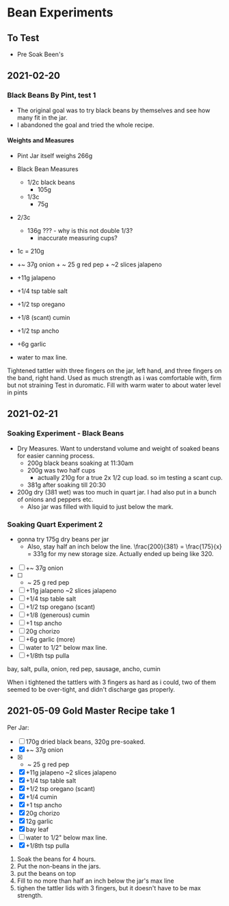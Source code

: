 # Bean Experiments

## To Test
- Pre Soak Been's

## 2021-02-20
### Black Beans By Pint, test 1
- The original goal was to try black beans by themselves and see how many fit in the jar.
- I abandoned the goal and tried the whole recipe.

#### Weights and Measures
- Pint Jar itself weighs 266g
- Black Bean Measures
  - 1/2c black beans
    - 105g
  - 1/3c
    - 75g
- 2/3c
  - 136g ??? - why is this not double 1/3?
    - inaccurate measuring cups?
- 1c  = 210g

- +~ 37g onion + ~ 25 g red pep + ~2 slices jalapeno
- +11g jalapeno
- +1/4 tsp table salt
- +1/2 tsp oregano
- +1/8 (scant) cumin
- +1/2 tsp ancho
- +6g garlic
- water to max line.

Tightened tattler with three fingers on the jar, left hand, and three fingers on the band, right hand. Used as much strength as i was comfortable with, firm but not straining
Test in duromatic. Fill with warm water to about water level in pints

## 2021-02-21
### Soaking Experiment - Black Beans
- Dry Measures. Want to understand volume and weight of soaked beans for easier canning process.
  - 200g black beans soaking at 11:30am
  - 200g was two half cups
    - actually 210g for a true 2x 1/2 cup load. so im testing a scant cup.
  - 381g after soaking till 20:30
- 200g dry (381 wet) was too much in quart jar. I had also put in a bunch of onions and peppers etc.
  - Also jar was filled with liquid to just below the mark.

### Soaking Quart Experiment 2
- gonna try 175g dry beans per jar
  - Also, stay half an inch below the line.
\frac{200}{381} = \frac{175}{x} = 331g for my new storage size. Actually ended up being like 320.

- [ ] +~ 37g onion
- [ ] + ~ 25 g red pep
- [ ] +11g jalapeno ~2 slices jalapeno
- [ ] +1/4 tsp table salt
- [ ] +1/2 tsp oregano (scant)
- [ ] +1/8 (generous) cumin
- [ ] +1 tsp ancho
- [ ] 20g chorizo
- [ ] +6g garlic (more)
- [ ] water to 1/2" below max line.
- [ ] +1/8th tsp pulla

bay, salt, pulla, onion, red pep, sausage, ancho, cumin

When i tightened the tattlers with 3 fingers as hard as i could, two of them seemed to be over-tight, and didn't discharge gas properly.

## 2021-05-09 Gold Master Recipe take 1

Per Jar:
- [ ] 170g dried black beans, 320g pre-soaked.
- [x] +~ 37g onion
- [x] + ~ 25 g red pep
- [x] +11g jalapeno ~2 slices jalapeno
- [x] +1/4 tsp table salt
- [x] +1/2 tsp oregano (scant)
- [x] +1/4 cumin
- [x] +1 tsp ancho
- [x] 20g chorizo
- [x] 12g garlic
- [x] bay leaf
- [ ] water to 1/2" below max line.
- [x] +1/8th tsp pulla

1. Soak the beans for 4 hours.
2. Put the non-beans in the jars.
3. put the beans on top
4. Fill to no more than half an inch below the jar's max line
5. tighen the tattler lids with 3 fingers, but it doesn't have to be max strength. 